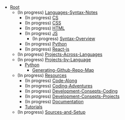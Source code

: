 - [Root](/README.md)
    - (In progress) [Languages-Syntax-Notes](/Languages-Syntax-Notes/README.md)
        - (In progress) [CS](/Languages-Syntax-Notes/CS/README.md)
        - (In progress) [CSS](/Languages-Syntax-Notes/CSS/README.md)
        - (In progress) [HTML](/Languages-Syntax-Notes/HTML/README.md)
        - (In progress) [JS](/Languages-Syntax-Notes/JS/README.md)
            - (In progress) [Syntax-Overview](/Languages-Syntax-Notes/JS/Syntax-Overview/README.md)
        - (In progress) [Python](/Languages-Syntax-Notes/Python/README.md)
        - (In progress) [React-js](/Languages-Syntax-Notes/React-js/README.md)
    - (In progress) [Projects-Across-Languages](/Projects-Across-Languages/README.md)
    - (In progress) [Projects-by-Language](/Projects-by-Language/README.md)
        - [Python](/Projects-by-Language/Python/README.md)
            - [Generating-Github-Repo-Map](/Projects-by-Language/Python/Generating-Github-Repo-Map/README.md)
    - (In progress) [Resources](/Resources/README.md)
        - (In progress) [Code-Along](/Resources/Code-Along/README.md)
        - (In progress) [Coding-Adventures](/Resources/Coding-Adventures/README.md)
        - (In progress) [Development-Consepts-Coding](/Resources/Development-Consepts-Coding/README.md)
        - (In progress) [Development-Consepts-Projects](/Resources/Development-Consepts-Projects/README.md)
        - (In progress) [Documentation](/Resources/Documentation/README.md)
        - [Tutorials](/Resources/Tutorials/README.md)
    - (In progress) [Sources-and-Setup](/Sources-and-Setup/README.md)
